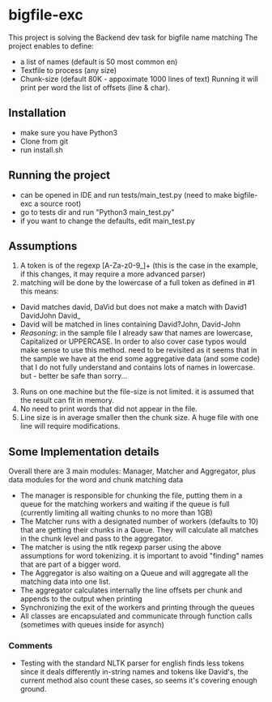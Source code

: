 # bigfile-exc
This project is solving the Backend dev task for bigfile name matching
The project enables to define:
- a list of names (default is 50 most common en)
- Textfile to process (any size)
- Chunk-size (default 80K - appoximate 1000 lines of text)
Running it will print per word the list of offsets (line & char).

## Installation
- make sure you have Python3
- Clone from git
- run install.sh

## Running the project
- can be opened in IDE and run tests/main_test.py (need to make bigfile-exc a source root)
- go to tests dir and run "Python3 main_test.py"
- if you want to change the defaults, edit main_test.py

## Assumptions
1. A token is of the regexp [A-Za-z0-9_]+ (this is the case in the example, if this changes, it may require a more advanced parser)
2. matching will be done by the lowercase of a full token as defined in #1 this means:
- David matches david, DaVid but does not make a match with David1 DavidJohn David_
- David will be matched in lines containing David?John, David-John
- *Reasoning*: in the sample file I already saw that names are lowercase, Capitalized or UPPERCASE. In order to also cover case typos would make sense to use this method. need to be revisited as it seems that in the sample we have at the end some aggregative data (and some code) that I do not fully understand and contains lots of names in lowercase. but - better be safe than sorry...
3. Runs on one machine but the file-size is not limited. it is assumed that the result can fit in memory.
4. No need to print words that did not appear in the file.
5. Line size is in average smaller then the chunk size. A huge file with one line will require modifications.

## Some Implementation details
Overall there are 3 main modules: Manager, Matcher and Aggregator, plus data modules for the word and chunk matching data
- The manager is responsible for chunking the file, putting them in a queue for the matching workers and waiting if the queue is full (currently limiting all waiting chunks to no more than 1GB)
- The Matcher runs with a designated number of workers (defaults to 10) that are getting their chunks in a Queue. They will calculate all matches in the chunk level and pass to the aggregator.
- The matcher is using the ntlk regexp parser using the above assumptions for word tokenizing. it is important to avoid "finding" names that are part of a bigger word.
- The Aggregator is also waiting on a Queue and will aggregate all the matching data into one list.
- The aggregator calculates internally the line offsets per chunk and appends to the output when printing
- Synchronizing the exit of the workers and printing through the queues
- All classes are encapsulated and communicate through function calls (sometimes with queues inside for asynch)

### Comments
- Testing with the standard NLTK parser for english finds less tokens since it deals differently in-string names and tokens like David's, the current method also count these cases, so seems it's covering enough ground.